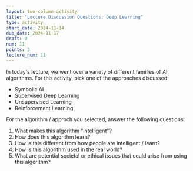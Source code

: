 ```yaml
---
layout: two-column-activity
title: "Lecture Discussion Questions: Deep Learning"
type: activity
start_date: 2024-11-14
due_date: 2024-11-17
draft: 0
num: 11
points: 3
lecture_num: 11
---
```


In today's lecture, we went over a variety of different families of AI algorithms. For this activity, pick one of the approaches discussed:

* Symbolic AI
* Supervised Deep Learning
* Unsupervised Learning
* Reinforcement Learning

For the algorithm / approch you selected, answer the following questions:

1. What makes this algorithm "intelligent"?
1. How does this algorithm learn?
1. How is this different from how people are intelligent / learn?
1. How is this algorithm used in the real world?
1. What are potential societal or ethical issues that could arise from using this algorithm?